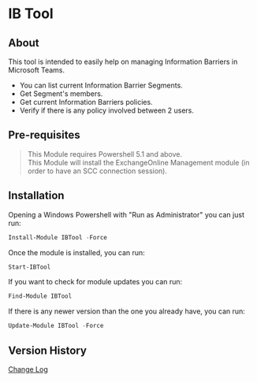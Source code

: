 ﻿# IB Tool

## About
This tool is intended to easily help on managing Information Barriers in Microsoft Teams.  
- You can list current Information Barrier Segments.  
- Get Segment's members.  
- Get current Information Barriers policies.  
- Verify if there is any policy involved between 2 users.  

## Pre-requisites

 > This Module requires Powershell 5.1 and above.  
 > This Module will install the ExchangeOnline Management module (in order to have an SCC connection session).  

 ## Installation

 Opening a Windows Powershell with "Run as Administrator" you can just run:
``` powershell
Install-Module IBTool -Force
```
Once the module is installed, you can run:
``` powershell
Start-IBTool
```

If you want to check for module updates you can run:
``` powershell
Find-Module IBTool
```
If there is any newer version than the one you already have, you can run:
``` powershell
Update-Module IBTool -Force
```

## Version History  
[Change Log](/changelog.md)
